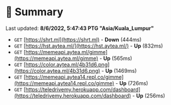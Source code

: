# 📖 Summary
Last updated: **8/6/2022, 5:47:43 PTG "Asia/Kuala_Lumpur"**

- `GET` [https://shrt.ml](https://shrt.ml) - **Down** (444ms)
- `GET` [https://hst.aytea.ml/](https://hst.aytea.ml/) - **Up** (832ms)
- `GET` [https://memeapi.aytea.ml/gimme](https://memeapi.aytea.ml/gimme) - **Up** (565ms)
- `GET` [https://color.aytea.ml/4b31d6.png](https://color.aytea.ml/4b31d6.png) - **Up** (1469ms)
- `GET` [https://memeapi.aytea14.repl.co/gimme](https://memeapi.aytea14.repl.co/gimme) - **Up** (726ms)
- `GET` [https://teledrivemy.herokuapp.com/dashboard](https://teledrivemy.herokuapp.com/dashboard) - **Up** (256ms)
